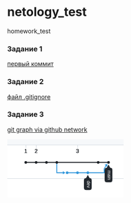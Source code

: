 # netology_test
homework_test


### Задание 1

[первый коммит](https://github.com/olyavoznuyk/netology_test/commit/a3479b5b5b41901ce06ce3fb5224fa781da3cb74)

### Задание 2

[файл .gitignore](https://github.com/olyavoznuyk/netology_test/blob/main/.gitignore)

### Задание 3

[git graph via github network](https://github.com/olyavoznuyk/netology_test/network)

![alt text](./screenshots/git_graph.png)